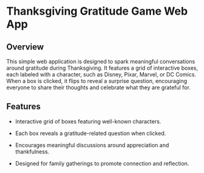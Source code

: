 Thanksgiving Gratitude Game Web App
===================================

Overview
--------

This simple web application is designed to spark meaningful conversations around gratitude during Thanksgiving. It features a grid of interactive boxes, each labeled with a character, such as Disney, Pixar, Marvel, or DC Comics. When a box is clicked, it flips to reveal a surprise question, encouraging everyone to share their thoughts and celebrate what they are grateful for.

Features
--------

*   Interactive grid of boxes featuring well-known characters.
    
*   Each box reveals a gratitude-related question when clicked.
    
*   Encourages meaningful discussions around appreciation and thankfulness.
    
*   Designed for family gatherings to promote connection and reflection.
